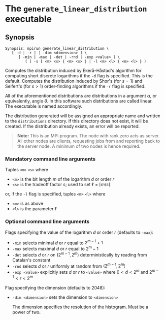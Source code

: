 # The <code>generate_linear_distribution</code> executable

## Synopsis
```console
Synopsis: mpirun generate_linear_distribution \
   [ -d | -r ] [ -dim <dimension> ] \
      [ -min | -max | -det | -rnd | -exp <value> ] \
         ( [ -s ] <m> <s> { <m> <s> } | -l <m> <l> { <m> <l> } )
```

Computes the distribution induced by Ekerå–Håstad's algorithm for computing short discrete logarithms if the <code>-d</code> flag is specified. This is the default. Computes the distribution induced by Shor's (for $s = 1$) and Seifert's (for $s > 1$) order-finding algorithms if the <code>-r</code> flag is specified.

All of the aforementioned distributions are distributions in a argument $\alpha$, or equivalently, angle $\theta$. In this software such distributions are called linear. The executable is named accordingly.

The distribution generated will be assigned an appropriate name and written to the <code>distributions</code> directory. If this directory does not exist, it will be created. If the distribution already exists, an error will be reported.

> <b>Note:</b> This is an MPI program. The node with rank zero acts as server. All other nodes are clients, requesting jobs from and reporting back to the server node. A minimum of two nodes is hence required.

### Mandatory command line arguments
Tuples <code>\<m\></code> <code>\<s\></code> where
- <code>\<m\></code> is the bit length $m$ of the logarithm $d$ or order $r$
- <code>\<s\></code> is the tradeoff factor $s$; used to set $\ell = \lceil m / s \rceil$

or, if the <code>-l</code> flag is specified, tuples <code>\<m\></code> <code>\<l\></code> where
- <code>\<m\></code> is as above
- <code>\<l\></code> is the parameter $\ell$

### Optional command line arguments
Flags specifying the value of the logarithm $d$ or order $r$ (defaults to <code>-max</code>):
- <code>-min</code> selects minimal $d$ or $r$ equal to $2^{m - 1} + 1$
- <code>-max</code> selects maximal $d$ or $r$ equal to $2^m - 1$
- <code>-det</code> selects $d$ or $r$ on $(2^{m-1}, 2^m)$ deterministically by reading from Catalan's constant
- <code>-rnd</code> selects $d$ or $r$ uniformly at random from $(2^{m-1}, 2^m)$
- <code>-exp \<value\></code> explicitly sets $d$ or $r$ to <code>\<value\></code> where $0 < d < 2^m$ and $2^{m-1} < r < 2^m$

Flag specifying the dimension (defaults to 2048):
- <code>-dim \<dimension\></code> sets the dimension to <code>\<dimension\></code>

   The dimension specifies the resolution of the histogram. Must be a power of two.
